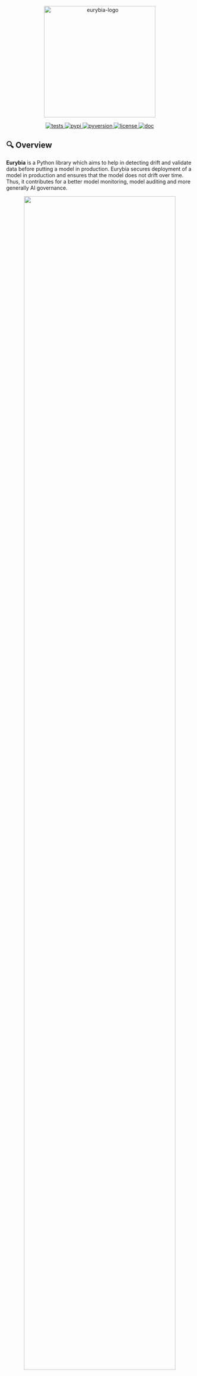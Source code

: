 <p align="center">
<img src="https://raw.githubusercontent.com/MAIF/eurybia/master/docs/_static/eurybia-fond-clair.png" width="300" title="eurybia-logo">
</p>

<p align="center">
  <!-- Tests -->
  <a href="https://github.com/MAIF/eurybia/workflows/Build%20%26%20Test/badge.svg">
    <img src="https://github.com/MAIF/eurybia/workflows/Build%20%26%20Test/badge.svg" alt="tests">
  </a>
  <!-- PyPi -->
  <a href="https://img.shields.io/pypi/v/eurybia">
    <img src="https://img.shields.io/pypi/v/eurybia" alt="pypi">
  </a>
  <!-- Python Version -->
  <a href="https://img.shields.io/pypi/pyversions/eurybia">
    <img src="https://img.shields.io/pypi/pyversions/eurybia" alt="pyversion">
  </a>
  <!-- License -->
  <a href="https://img.shields.io/pypi/l/eurybia">
    <img src="https://img.shields.io/pypi/l/eurybia" alt="license">
  </a>
  <!-- Doc -->
  <a href="https://eurybia.readthedocs.io/en/latest/">
    <img src="https://readthedocs.org/projects/eurybia/badge/?version=latest" alt="doc">
  </a>
</p>


## 🔍 Overview


**Eurybia** is a Python library which aims to help in detecting drift and validate data before putting a model in production. Eurybia secures deployment of a model in production and ensures that the model does not drift over time. Thus, it contributes for a better model monitoring, model auditing and more generally AI governance.

<p align="center">
  <img src="https://github.com/MAIF/eurybia/blob/master/docs/_static/lifecycle_ml_models.png?raw=true" width="90%" />
</p>

Let's respectively name features, target and prediction of a model X, Y and P(X, Y). P(X, Y) can be decompose as : P(X, Y) = P(Y|X)P(X), with P(Y|X), the conditional probability of ouput given the model features, and P(X) the probability density of the model features.

Data Validation : Validate that data used for production prediction are similar to training data or test data before deployment. With formulas, P(Xtraining) similar to P(XtoDeploy)
Data drift : Evolution of the production data over time compared to training or test data before deployment. With formulas, compare P(Xtraining) to P(XProduction)
Model drift : Model performances' evolution over time due to change in the target feature statistical properties (Concept drift), or due to change in data (Data drift). With formulas, when change in P(Y|XProduction) compared to P(Y|Xtraining) is concept drift. And change in P(Y,XProduction) compared to P(Y,Xtraining) is model drift

Eurybia helps data analysts and data scientists to collaborate through a report that allows them to exchange on drift monitoring and data validation before deploying model into production.
Eurybia also contributes to data science auditing by displaying usefull information about any model and data in a unique report.

- Readthedocs: [![documentation badge](https://readthedocs.org/projects/eurybia/badge/?version=latest)](https://eurybia.readthedocs.io/en/latest/)
- Medium:
- [Report Example](https://eurybia.readthedocs.io/en/latest/report.html)


## 🔥 Features

- Display clear and understandable insightful report :

<p align="center">
  <img align="left" src="https://github.com/MAIF/eurybia/blob/master/docs/_static/eurybia_features_importance.PNG?raw=true" width="28%"/>
  <img src="https://github.com/MAIF/eurybia/blob/master/docs/_static/eurybia_scatter_plot.PNG?raw=true" width="28%" />
  <img align="right" src="https://github.com/MAIF/eurybia/blob/master/docs/_static/eurybia_auc_plot.PNG?raw=true" width="20%" />
</p>

<p align="center">
  <img align="left" src="https://github.com/MAIF/eurybia/blob/master/docs/_static/eurybia_contribution_plot.PNG?raw=true" width="28%" />
  <img src="https://github.com/MAIF/eurybia/blob/master/docs/_static/eurybia-fond-clair.png?raw=true" width="15%" />
  <img align="right" src="https://github.com/MAIF/eurybia/blob/master/docs/_static/eurybia_univariate_continuous.PNG?raw=true" width="28%" />
</p>

<p align="center">
  <img align="left" src="https://github.com/MAIF/eurybia/blob/master/docs/_static/eurybia_contribution_violin.PNG?raw=true" width="28%" />
  <img src="https://github.com/MAIF/eurybia/blob/master/docs/_static/eurybia_univariate_categorial.PNG?raw=true" width="28%" />
  <img align="right" src="https://github.com/MAIF/eurybia/blob/master/docs/_static/eurybia_auc_evolution.PNG?raw=true" width="28%" />
</p>


- Allow Data Scientists to quickly explore drift thanks to **dynamic reports** to easily navigate between drift detection and datasets features :

  <p align="center">
    <img src="https://github.com/MAIF/eurybia/blob/master/docs/_static/report_scrolling.gif?raw=true" width="800" title="contrib">
  </p>


**In a nutshell** :

- Monitoring drift using a scheduler (like Airflow)

- Evaluate level of data drift

- Facilitate collaboration between data analysts and data scientists, and easily share and discuss results with non-Data users

**More precisely** :
- **Render** data drift and model drift over time through :
    - Feature importance: features that discriminate the most the two datasets
    - Scatter plot: Feature importance relatively to the drift importance
    - Dataset analysis: distribution comparison between variable from the baseline dataset and the newest one
    - Predicted values analysis: distribution comparison between targets from the baseline dataset and the newest one
    - Performance of the data drift classifier
    - Features contribution for the data drift classifier
    - AUC evolution: comparison of data drift classifier at different period.
    - Model performance evolution: your model performances over time


## ⚙️ How Eurybia works

**Eurybia** works mainly with a binary classification model (named datadrift classifier) that tries to predict whether a sample belongs to the training dataset (or baseline dataset) or to the production dataset (or current dataset).

<p align="center">
  <img src="https://github.com/MAIF/eurybia/blob/master/docs/_static/data_drift_detection.png?raw=true" width="60%" />
</p>

As shown below on the diagram, there are 2 datasets, the baseline and the current one. Those datasets are those we wish to compare in order to assess if data drift occurred. On the first one we create a column named “target”, it will be filled only with 0, on the other hand on the second dataset we also add this column, but this time it will be filled only with 1 values.
Our goal is to build a binary classification model on top of those 2 datasets (concatenated). Once trained, this model will be helpful to tell if there is any data drift. To do so we are looking at the model performance through AUC metric. The greater the AUC the greater the drift is. (AUC = 0.5 means no data drift and AUC close to 1 means data drift is occuring)

The explainability of this datadrift classifier allows to prioritise features that are important for drift and to focus on those that have the most impact on the model in production.

To use Eurybia to monitor drift over time, you can use a scheduler to make computations automatically and periodically.
One of the schedulers you can use is Apache Airflow. To use it, you can read the [official documentation](https://airflow.apache.org/) and read blogs like this one: [Getting started with Apache Airflow](https://towardsdatascience.com/getting-started-with-apache-airflow-df1aa77d7b1b)


## 🛠 Installation

Eurybia is intended to work with Python versions 3.7 to 3.9. Installation can be done with pip:

```
pip install eurybia
```

If you encounter **compatibility issues** you may check the corresponding section in the Eurybia documentation [here](https://eurybia.readthedocs.io/en/latest/installation-instructions/index.html).
## 🕐 Quickstart

The 3 steps to display results:

- Step 1: Declare SmartDrift Object
  > you need to pass at least 2 pandas DataFrames in order to instantiate the SmartDrift class (Current or production dataset, baseline or training dataset)

```
from eurybia import SmartDrift
sd = SmartDrift(
  df_current=df_current,
  df_baseline=df_baseline,
  deployed_model=my_model, # Optional: put in perspective result with importance on deployed model
  encoding=my_encoder # Optional: if deployed_model and encoder to use this model
  )
```

- Step 2: Compile Model
  > There are different ways to compile the SmartDrift object

```
sd.compile(
  full_validation=True, # Optional: to save time, leave the default False value. If True, analyze consistency on modalities between columns.
  date_compile_auc='01/01/2022', # Optional: useful when computing the drift for a time that is not now
  datadrift_file="datadrift_auc.csv", # Optional: name of the csv file that contains the performance history of data drift
  )
```

- Step 3: Generate report
  > The report's content will be enriched if you provided the datascience model (deployed) and its encoder.
  Note that providing the deployed_model and encoding will only produce useful results if the datasets are both usable by the model (i.e. all features are present, dtypes are correct, etc).

```
sd.generate_report(
  output_file='output/my_report_name.html',
  title_story="my_report_title",
  title_description="my_report_subtitle", # Optional: add a subtitle to describe report
  project_info_file='project_info.yml' # Optional: add information on report
  )
```

[Report Example](https://eurybia.readthedocs.io/en/latest/report.html)


## 📖  Tutorials

This github repository offers a lot of tutorials to allow you to start more concretely in the use of Eurybia.

### Overview
- [Overview to compile Eurybia and generate Report](tutorial/tutorial01-Eurybia-overview.ipynb)

### Validate Data before model deployment
- [**Eurybia** Data Validation](tutorial/data_validation/tutorial01-data-validation.ipynb)
- [Validate data in production for model deployment](tutorial/data_validation/tutorial02-data-validation-iteration.ipynb)

### Measure and analyze Data drift
- [**Eurybia** to monitor Data Drift](tutorial/data_drift/tutorial01-datadrift-over-years.ipynb)
- [Detect high data drift over years](tutorial/data_drift/tutorial02-datadrift-high-datadrift.ipynb)

### Measure and analyze Model drift
- [**Eurybia** to detect Model Drift](tutorial/model_drift/tutorial01-modeldrift.ipynb)
- [Detect high model drift over years](tutorial/model_drift/tutorial02-modeldrift-high-datadrift.ipynb)

### More details about report and plots
- [Customize colors in report and plots](tutorial/common/tuto-common01-colors.ipynb)
- [Use **Shapash** Webapp to understand datadrift classifier](tutorial/common/tuto-common02-shapash-webapp.ipynb)
